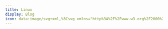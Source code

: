 ```yaml
---
title: Linux
display: Blog
icon: data:image/svg+xml,%3Csvg xmlns="http%3A%2F%2Fwww.w3.org%2F2000%2Fsvg" width="256" height="295" viewBox="0 0 256 295"%3E%3Cdefs%3E%3ClinearGradient id="logosLinuxTux0" x1="48.548%25" x2="51.047%25" y1="115.276%25" y2="41.364%25"%3E%3Cstop offset="0%25" stop-color="%23FFEED7"%2F%3E%3Cstop offset="100%25" stop-color="%23BDBFC2"%2F%3E%3C%2FlinearGradient%3E%3ClinearGradient id="logosLinuxTux1" x1="54.407%25" x2="46.175%25" y1="2.404%25" y2="90.542%25"%3E%3Cstop offset="0%25" stop-color="%23FFF" stop-opacity=".8"%2F%3E%3Cstop offset="100%25" stop-color="%23FFF" stop-opacity="0"%2F%3E%3C%2FlinearGradient%3E%3ClinearGradient id="logosLinuxTux2" x1="51.86%25" x2="47.947%25" y1="88.248%25" y2="9.748%25"%3E%3Cstop offset="0%25" stop-color="%23FFEED7"%2F%3E%3Cstop offset="100%25" stop-color="%23BDBFC2"%2F%3E%3C%2FlinearGradient%3E%3ClinearGradient id="logosLinuxTux3" x1="49.925%25" x2="49.924%25" y1="85.49%25" y2="13.811%25"%3E%3Cstop offset="0%25" stop-color="%23FFEED7"%2F%3E%3Cstop offset="100%25" stop-color="%23BDBFC2"%2F%3E%3C%2FlinearGradient%3E%3ClinearGradient id="logosLinuxTux4" x1="53.901%25" x2="45.956%25" y1="3.102%25" y2="93.895%25"%3E%3Cstop offset="0%25" stop-color="%23FFF" stop-opacity=".65"%2F%3E%3Cstop offset="100%25" stop-color="%23FFF" stop-opacity="0"%2F%3E%3C%2FlinearGradient%3E%3ClinearGradient id="logosLinuxTux5" x1="45.593%25" x2="54.811%25" y1="5.475%25" y2="93.524%25"%3E%3Cstop offset="0%25" stop-color="%23FFF" stop-opacity=".65"%2F%3E%3Cstop offset="100%25" stop-color="%23FFF" stop-opacity="0"%2F%3E%3C%2FlinearGradient%3E%3ClinearGradient id="logosLinuxTux6" x1="49.984%25" x2="49.984%25" y1="89.845%25" y2="40.632%25"%3E%3Cstop offset="0%25" stop-color="%23FFEED7"%2F%3E%3Cstop offset="100%25" stop-color="%23BDBFC2"%2F%3E%3C%2FlinearGradient%3E%3ClinearGradient id="logosLinuxTux7" x1="53.505%25" x2="42.746%25" y1="99.975%25" y2="23.545%25"%3E%3Cstop offset="0%25" stop-color="%23FFEED7"%2F%3E%3Cstop offset="100%25" stop-color="%23BDBFC2"%2F%3E%3C%2FlinearGradient%3E%3ClinearGradient id="logosLinuxTux8" x1="49.841%25" x2="50.241%25" y1="13.229%25" y2="94.673%25"%3E%3Cstop offset="0%25" stop-color="%23FFF" stop-opacity=".8"%2F%3E%3Cstop offset="100%25" stop-color="%23FFF" stop-opacity="0"%2F%3E%3C%2FlinearGradient%3E%3ClinearGradient id="logosLinuxTux9" x1="49.927%25" x2="50.727%25" y1="37.327%25" y2="92.782%25"%3E%3Cstop offset="0%25" stop-color="%23FFF" stop-opacity=".65"%2F%3E%3Cstop offset="100%25" stop-color="%23FFF" stop-opacity="0"%2F%3E%3C%2FlinearGradient%3E%3ClinearGradient id="logosLinuxTuxa" x1="49.876%25" x2="49.876%25" y1="2.299%25" y2="81.204%25"%3E%3Cstop offset="0%25" stop-color="%23FFF" stop-opacity=".65"%2F%3E%3Cstop offset="100%25" stop-color="%23FFF" stop-opacity="0"%2F%3E%3C%2FlinearGradient%3E%3ClinearGradient id="logosLinuxTuxb" x1="49.833%25" x2="49.824%25" y1="2.272%25" y2="71.799%25"%3E%3Cstop offset="0%25" stop-color="%23FFF" stop-opacity=".65"%2F%3E%3Cstop offset="100%25" stop-color="%23FFF" stop-opacity="0"%2F%3E%3C%2FlinearGradient%3E%3ClinearGradient id="logosLinuxTuxc" x1="53.467%25" x2="38.949%25" y1="48.921%25" y2="98.1%25"%3E%3Cstop offset="0%25" stop-color="%23FFA63F"%2F%3E%3Cstop offset="100%25" stop-color="%23FF0"%2F%3E%3C%2FlinearGradient%3E%3ClinearGradient id="logosLinuxTuxd" x1="52.373%25" x2="47.579%25" y1="143.009%25" y2="-64.622%25"%3E%3Cstop offset="0%25" stop-color="%23FFEED7"%2F%3E%3Cstop offset="100%25" stop-color="%23BDBFC2"%2F%3E%3C%2FlinearGradient%3E%3ClinearGradient id="logosLinuxTuxe" x1="30.581%25" x2="65.887%25" y1="34.024%25" y2="89.175%25"%3E%3Cstop offset="0%25" stop-color="%23FFA63F"%2F%3E%3Cstop offset="100%25" stop-color="%23FF0"%2F%3E%3C%2FlinearGradient%3E%3ClinearGradient id="logosLinuxTuxf" x1="59.572%25" x2="48.361%25" y1="-17.216%25" y2="66.118%25"%3E%3Cstop offset="0%25" stop-color="%23FFF" stop-opacity=".65"%2F%3E%3Cstop offset="100%25" stop-color="%23FFF" stop-opacity="0"%2F%3E%3C%2FlinearGradient%3E%3ClinearGradient id="logosLinuxTuxg" x1="47.769%25" x2="51.373%25" y1="1.565%25" y2="104.313%25"%3E%3Cstop offset="0%25" stop-color="%23FFF" stop-opacity=".65"%2F%3E%3Cstop offset="100%25" stop-color="%23FFF" stop-opacity="0"%2F%3E%3C%2FlinearGradient%3E%3ClinearGradient id="logosLinuxTuxh" x1="43.55%25" x2="57.114%25" y1="4.533%25" y2="92.827%25"%3E%3Cstop offset="0%25" stop-color="%23FFF" stop-opacity=".65"%2F%3E%3Cstop offset="100%25" stop-color="%23FFF" stop-opacity="0"%2F%3E%3C%2FlinearGradient%3E%3ClinearGradient id="logosLinuxTuxi" x1="49.733%25" x2="50.558%25" y1="17.609%25" y2="99.385%25"%3E%3Cstop offset="0%25" stop-color="%23FFA63F"%2F%3E%3Cstop offset="100%25" stop-color="%23FF0"%2F%3E%3C%2FlinearGradient%3E%3ClinearGradient id="logosLinuxTuxj" x1="50.17%25" x2="49.68%25" y1="2.89%25" y2="94.17%25"%3E%3Cstop offset="0%25" stop-color="%23FFF" stop-opacity=".65"%2F%3E%3Cstop offset="100%25" stop-color="%23FFF" stop-opacity="0"%2F%3E%3C%2FlinearGradient%3E%3Cfilter id="logosLinuxTuxk" width="200%25" height="200%25" x="-50%25" y="-50%25" filterUnits="objectBoundingBox"%3E%3CfeOffset in="SourceAlpha" result="shadowOffsetOuter1"%2F%3E%3CfeGaussianBlur in="shadowOffsetOuter1" result="shadowBlurOuter1" stdDeviation="6.5"%2F%3E%3C%2Ffilter%3E%3C%2Fdefs%3E%3Cg fill="none"%3E%3Cpath fill="%23000" fill-opacity=".2" d="M235.125 249.359c0 17.355-52.617 31.497-117.54 31.497S.044 266.806.044 249.359c0-17.356 52.618-31.498 117.54-31.498c64.924 0 117.45 14.142 117.541 31.498Z" filter="url(%23logosLinuxTuxk)" transform="translate(10)"%2F%3E%3Cpath fill="%23000" d="M63.213 215.474c-11.387-16.346-13.591-69.606 12.947-102.39C89.292 97.383 92.69 86.455 93.7 71.67c.734-16.805-11.846-66.851 35.537-70.616c48.027-3.857 45.364 43.526 45.088 68.596c-.183 21.12 15.52 33.15 26.355 49.68c19.927 30.303 18.274 82.461-3.765 110.745c-27.916 35.354-51.791 20.018-67.678 21.304c-29.752 1.745-30.762 17.54-66.024-35.905Z"%2F%3E%3Cpath fill="url(%23logosLinuxTux0)" d="M169.1 122.451c8.265 7.622 29.661 41.69-4.224 62.995c-11.937 7.438 10.653 35.721 21.488 22.039c19.193-24.61 6.98-63.913-4.591-77.963c-7.714-9.917-19.651-13.774-12.672-7.07Z" transform="translate(10)"%2F%3E%3Cpath fill="%23000" stroke="%23000" stroke-width=".977" d="M176.805 117.86c13.59 11.02 38.292 49.587 2.204 74.748c-11.846 7.806 10.468 32.508 23.049 19.927c43.618-43.894-1.102-94.308-16.53-111.664c-13.774-15.151-25.987 3.49-8.723 16.989Z"%2F%3E%3Cpath fill="url(%23logosLinuxTux1)" d="M147.245 25.02c-.459 12.581-14.325 23.51-30.946 24.52c-16.621 1.01-29.66-8.54-29.202-21.121c.46-12.581 14.326-23.509 30.947-24.519c16.62-.918 29.66 8.54 29.201 21.12Z" transform="translate(10)"%2F%3E%3Cpath fill="url(%23logosLinuxTux2)" d="M107.483 54.957c.46 8.173-3.397 15.06-8.723 15.335c-5.326.276-10.01-6.06-10.469-14.233c-.459-8.173 3.398-15.06 8.724-15.335c5.326-.276 10.01 6.06 10.468 14.233Z" transform="translate(10)"%2F%3E%3Cpath fill="url(%23logosLinuxTux3)" d="M117.125 55.6c.184 9.458 6.337 16.988 13.683 16.805c7.346-.184 13.131-7.99 12.948-17.54c-.184-9.458-6.336-16.988-13.683-16.804c-7.346.183-13.223 8.08-12.948 17.539Z" transform="translate(10)"%2F%3E%3Cpath fill="%23000" d="M133.186 57.712c-.092 5.234 2.48 9.458 5.877 9.458c3.306 0 6.153-4.224 6.245-9.366c.091-5.234-2.48-9.459-5.878-9.459c-3.397 0-6.152 4.225-6.244 9.367Zm-21.212.092c.459 4.316-1.194 7.989-3.582 8.356c-2.387.276-4.683-2.938-5.142-7.254c-.46-4.316 1.194-7.99 3.581-8.357c2.388-.275 4.684 2.939 5.143 7.255Z"%2F%3E%3Cpath fill="url(%23logosLinuxTux4)" d="M124.564 54.773c-.276 2.939 1.102 5.326 3.03 5.51c1.928.184 3.765-2.112 4.04-4.959c.276-2.938-1.102-5.326-3.03-5.51c-1.928-.183-3.765 2.113-4.04 4.96Z" transform="translate(10)"%2F%3E%3Cpath fill="url(%23logosLinuxTux5)" d="M99.953 55.508c.276 2.388-.734 4.5-2.203 4.683c-1.47.184-2.847-1.653-3.123-4.132c-.275-2.388.735-4.5 2.204-4.683c1.47-.184 2.847 1.744 3.122 4.132Z" transform="translate(10)"%2F%3E%3Cpath fill="url(%23logosLinuxTux6)" d="M71.027 145.684c6.52-14.785 20.386-40.772 20.662-60.883c0-15.978 47.843-19.835 51.7-3.856c3.856 15.978 13.59 39.853 19.834 51.424c6.245 11.478 24.335 48.118 5.051 80.074c-17.356 28.284-69.973 50.69-98.073-3.856c-9.55-18.917-7.806-42.333.826-62.903Z" transform="translate(10)"%2F%3E%3Cpath fill="url(%23logosLinuxTux7)" d="M65.15 134.664c-5.601 10.56-17.172 38.293 11.112 53.445c30.395 16.162 30.303 49.312-6.245 33.517c-33.425-14.233-18.641-71.902-9.274-85.676c6.06-9.642 15.243-21.488 4.407-1.286Z" transform="translate(10)"%2F%3E%3Cpath fill="%23000" stroke="%23000" stroke-width="1.25" d="M79.925 122.727c-8.907 14.509-30.211 48.669-1.652 66.484c38.384 23.6 27.548 47.108-7.53 25.895c-49.404-29.568-5.97-89.257 13.774-112.03c22.59-25.529 4.316 4.683-4.592 19.65Z"%2F%3E%3Cpath fill="url(%23logosLinuxTux8)" d="M156.428 151.285c0 16.162-15.519 37.1-42.15 36.916c-27.456.183-39.118-20.754-39.118-36.916c0-16.161 18.182-29.293 40.588-29.293c22.498.092 40.68 13.132 40.68 29.293Z" transform="translate(10)"%2F%3E%3Cpath fill="url(%23logosLinuxTux9)" d="M141.92 100.504c-.276 16.713-11.204 20.662-24.978 20.662c-13.775 0-23.784-2.48-24.978-20.662c0-11.387 11.203-17.998 24.978-17.998c13.774-.092 24.977 6.52 24.977 17.998Z" transform="translate(10)"%2F%3E%3Cpath fill="url(%23logosLinuxTuxa)" d="M58.63 126.216c9-13.682 28.008-34.711 3.582 2.939c-19.835 31.038-7.346 50.965-.918 56.474c18.549 16.53 17.814 27.64 3.214 18.917c-31.314-18.641-24.794-50.047-5.878-78.33Z" transform="translate(10)"%2F%3E%3Cpath fill="url(%23logosLinuxTuxb)" d="M188.936 131.818c-7.806-16.07-32.6-56.842 1.193-9.459c30.763 42.884 9.183 72.729 5.326 75.667c-3.856 2.939-16.804 8.908-13.04-1.469c3.858-10.377 22.958-30.028 6.52-64.74Z" transform="translate(10)"%2F%3E%3Cpath fill="url(%23logosLinuxTuxc)" stroke="%23E68C3F" stroke-width="6.25" d="M51.835 258.542c-20.57-10.928-50.414 2.112-39.578-27.457c2.204-6.704-3.214-16.805.275-23.325c4.133-7.989 13.04-6.244 18.366-11.57c5.234-5.51 8.54-15.06 18.366-13.59c9.734 1.468 16.254 13.406 23.049 28.099c5.05 10.468 22.865 25.253 21.672 37.007c-1.47 17.998-21.948 21.396-42.15 10.836Z" transform="translate(10)"%2F%3E%3Cpath fill="url(%23logosLinuxTuxd)" d="M201.608 189.119c-3.122 5.877-16.162 15.335-24.886 12.856c-8.815-2.388-12.856-15.795-11.111-25.988c1.653-11.386 11.111-12.03 23.05-6.336c12.855 6.336 16.712 11.662 12.947 19.468Z" transform="translate(10)"%2F%3E%3Cpath fill="url(%23logosLinuxTuxe)" stroke="%23E68C3F" stroke-width="6.251" d="M194.445 253.49c15.06-18.273 48.578-14.508 25.988-39.577c-4.775-5.418-3.306-16.989-9.183-21.947c-6.887-6.061-14.509-1.102-21.488-4.224c-6.979-3.398-14.325-9.918-22.865-5.327c-8.54 4.684-9.459 16.805-10.285 32.783c-.735 11.479-11.203 30.671-5.602 41.231c8.081 16.346 29.11 14.142 43.435-2.938Z" transform="translate(10)"%2F%3E%3Cpath fill="url(%23logosLinuxTuxf)" d="M187.925 229.064c23.325-34.435 5.97-34.16.092-36.823c-5.877-2.755-12.03-8.173-18.916-4.408c-6.888 3.857-7.255 13.775-7.439 26.814c-.275 9.367-8.08 25.07-3.397 33.793c5.693 10.193 19.467-4.591 29.66-19.376Z" transform="translate(10)"%2F%3E%3Cpath fill="url(%23logosLinuxTuxg)" d="M47.06 234.023c-34.895-22.59-18.55-30.303-13.315-33.885c6.336-4.591 6.428-13.407 14.233-12.58c7.806.826 12.397 10.468 17.631 22.406c3.857 8.54 17.264 19.927 16.254 29.753c-1.285 11.57-19.743 3.948-34.803-5.694Z" transform="translate(10)"%2F%3E%3Cpath fill="%23000" d="M209.588 188.843c-2.755 4.776-13.958 12.306-21.396 10.285c-7.622-1.928-11.112-12.672-9.55-20.753c1.377-9.183 9.55-9.642 19.834-5.05c10.928 4.958 14.326 9.182 11.112 15.518Z"%2F%3E%3Cpath fill="url(%23logosLinuxTuxh)" d="M192.058 186.18c-1.745 3.306-9.091 8.54-14.234 7.163c-5.142-1.377-7.713-8.815-6.887-14.417c.735-6.336 6.244-6.704 13.223-3.581c7.53 3.49 9.918 6.428 7.898 10.835Z" transform="translate(10)"%2F%3E%3Cpath fill="url(%23logosLinuxTuxi)" stroke="%23E68C3F" stroke-width="3.75" d="M97.107 66.344c3.673-3.398 12.58-13.774 29.477-2.939c3.122 2.02 5.693 2.204 11.662 4.775c12.03 4.96 6.336 16.897-6.52 20.937c-5.51 1.745-10.468 8.449-20.386 7.806c-8.54-.46-10.744-6.06-15.978-9.091c-9.275-5.234-10.652-12.305-5.602-16.07c5.051-3.765 6.98-5.143 7.347-5.418Z" transform="translate(10)"%2F%3E%3Cpath stroke="%23E68C3F" stroke-width="2.5" d="M148.43 75.986c-5.05.275-15.979 11.203-27.457 11.203c-11.479 0-18.366-10.652-20.11-10.652"%2F%3E%3Cpath fill="url(%23logosLinuxTuxj)" d="M102.8 65.426c1.837-1.653 7.622-6.153 15.244-1.562c1.653.919 3.306 1.929 5.693 3.306c4.867 2.847 2.48 6.98-3.398 9.55c-2.663 1.102-7.07 3.49-10.376 3.306c-3.673-.367-6.153-2.755-8.54-4.316c-4.5-2.938-4.224-5.418-2.112-7.346c1.56-1.47 3.305-2.847 3.49-2.938Z" transform="translate(10)"%2F%3E%3C%2Fg%3E%3C%2Fsvg%3E
---
```


<BlogList />
